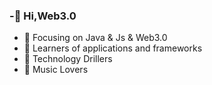 <!-- <img align="right" src="https://github-readme-stats.vercel.app/api?username=criusxx&show_icons=true&icon_color=CE1D2D&text_color=718096&bg_color=ffffff&hide_title=true" /> -->

###  -👋 Hi,Web3.0

- :orange_book: Focusing on Java & Js & Web3.0
- :hammer: Learners of applications and frameworks
- :ram: Technology Drillers 
- :meat_on_bone: Music Lovers





<!-- - 👋 Hi, I’m @criusxx
- 👀 I’m interested in ...
- 🌱 I’m currently learning ...
- 💞️ I’m looking to collaborate on ...
- 📫 How to reach me ... -->
<!---
criusxx/criusxx is a ✨ special ✨ repository because its `README.md` (this file) appears on your GitHub profile.
You can click the Preview link to take a look at your changes.
--->
